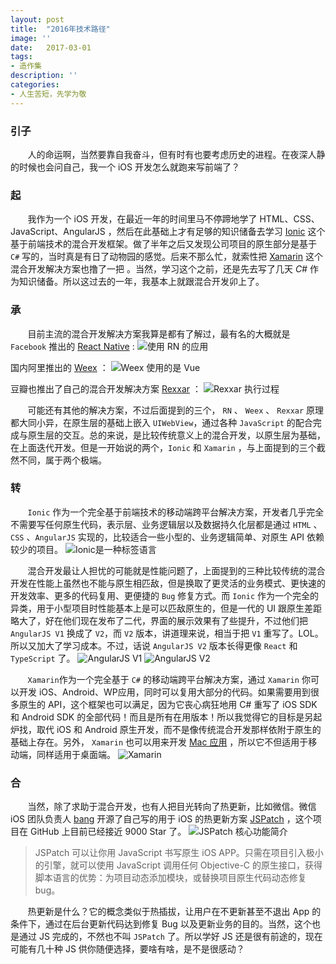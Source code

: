 ```yaml
---
layout: post
title:  "2016年技术路径"
image: ''
date:   2017-03-01
tags:
- 造作集
description: ''
categories:
- 人生苦短，先学为敬 
---
```


### 引子
&nbsp;&nbsp;&nbsp;&nbsp;&nbsp;&nbsp;&nbsp;人的命运啊，当然要靠自我奋斗，但有时有也要考虑历史的进程。在夜深人静的时候也会问自己，我一个 iOS 开发怎么就跑来写前端了？

### 起

&nbsp;&nbsp;&nbsp;&nbsp;&nbsp;&nbsp;&nbsp;我作为一个 iOS 开发，在最近一年的时间里马不停蹄地学了 HTML、CSS、JavaScript、AngularJS ，然后在此基础上才有足够的知识储备去学习 [Ionic](http://ionicframework.com/) 这个基于前端技术的混合开发框架。做了半年之后又发现公司项目的原生部分是基于 `C#` 写的，当时真是有日了动物园的感觉。后来不那么忙，就索性把 [Xamarin](https://www.xamarin.com/) 这个混合开发解决方案也撸了一把 。当然，学习这个之前，还是先去写了几天 *C#* 作为知识储备。所以这过去的一年，我基本上就跟混合开发卯上了。

### 承

&nbsp;&nbsp;&nbsp;&nbsp;&nbsp;&nbsp;&nbsp;目前主流的混合开发解决方案我算是都有了解过，最有名的大概就是 `Facebook` 推出的 [React Native](https://facebook.github.io/react-native/) :
![使用 RN 的应用](http://ww1.sinaimg.cn/large/b5fd9ee1gy1fda3peashhj20o00jx41p)

国内阿里推出的 [Weex](https://weex-project.io/cn/) ：
![Weex 使用的是 Vue](http://ww1.sinaimg.cn/mw690/b5fd9ee1gy1fda3nx676fj20n50knacn)

豆瓣也推出了自己的混合开发解决方案 [Rexxar](https://github.com/douban/rexxar-ios) ：
![Rexxar 执行过程](http://p1.bqimg.com/1949/6095e6e41bcd5448s.png)

&nbsp;&nbsp;&nbsp;&nbsp;&nbsp;&nbsp;&nbsp;可能还有其他的解决方案，不过后面提到的三个， `RN` 、 `Weex` 、 `Rexxar` 原理都大同小异，在原生层的基础上嵌入 `UIWebView`，通过各种 `JavaScript` 的配合完成与原生层的交互。总的来说，是比较传统意义上的混合开发，以原生层为基础，在上面迭代开发。但是一开始说的两个，`Ionic` 和 `Xamarin` ，与上面提到的三个截然不同，属于两个极端。

### 转

&nbsp;&nbsp;&nbsp;&nbsp;&nbsp;&nbsp;&nbsp;`Ionic` 作为一个完全基于前端技术的移动端跨平台解决方案，开发者几乎完全不需要写任何原生代码，表示层、业务逻辑层以及数据持久化层都是通过 `HTML` 、`CSS` 、`AngularJS` 实现的，比较适合一些小型的、业务逻辑简单、对原生 API 依赖较少的项目。
![Ionic是一种标签语言](http://p1.bqimg.com/1949/e2c8b9e049401cf0s.png)

&nbsp;&nbsp;&nbsp;&nbsp;&nbsp;&nbsp;&nbsp;混合开发最让人担忧的可能就是性能问题了，上面提到的三种比较传统的混合开发在性能上虽然也不能与原生相匹敌，但是换取了更灵活的业务模式、更快速的开发效率、更多的代码复用、更便捷的 `Bug` 修复方式。而 `Ionic` 作为一个完全的异类，用于小型项目时性能基本上是可以匹敌原生的，但是一代的 UI 跟原生差距略大了，好在他们现在发布了二代，界面的展示效果有了些提升，不过他们把 `AngularJS V1` 换成了 `V2`，而 `V2` 版本，讲道理来说，相当于把 `V1` 重写了。LOL。所以又加大了学习成本。不过，话说 `AngularJS V2` 版本长得更像 `React` 和 `TypeScript` 了。
![AngularJS V1](http://p1.bpimg.com/1949/776297f8ddde5770s.png)
![AngularJS V2](http://p1.bpimg.com/1949/186f97acdbe16bf8s.png)

&nbsp;&nbsp;&nbsp;&nbsp;&nbsp;&nbsp;&nbsp;`Xamarin`作为一个完全基于 `C#` 的移动端跨平台解决方案，通过 `Xamarin` 你可以开发 iOS、Android、WP应用，同时可以复用大部分的代码。如果需要用到很多原生的 API，这个框架也可以满足，因为它丧心病狂地用 C# 重写了 iOS SDK 和 Android SDK 的全部代码！而且是所有在用版本！所以我觉得它的目标是另起炉找，取代 iOS 和 Android 原生开发，而不是像传统混合开发那样依附于原生的基础上存在。另外， `Xamarin` 也可以用来开发 [Mac 应用](https://blog.xamarin.com/building-your-first-macos-app/) ，所以它不但适用于移动端，同样适用于桌面端。
![Xamarin](http://p1.bqimg.com/1949/c8f035ec9f9b68d8s.png)

### 合

&nbsp;&nbsp;&nbsp;&nbsp;&nbsp;&nbsp;&nbsp;当然，除了求助于混合开发，也有人把目光转向了热更新，比如微信。微信 iOS 团队负责人 [bang](https://github.com/bang590/) 开源了自己写的用于 iOS 的热更新方案 [JSPatch](https://github.com/bang590/jspatch) ，这个项目在 GitHub 上目前已经接近 9000 Star 了。
![JSPatch 核心功能简介](http://i1.piimg.com/567571/bfc62e42ccaaf080.png)

>JSPatch 可以让你用 JavaScript 书写原生 iOS APP。只需在项目引入极小的引擎，就可以使用 JavaScript 调用任何 Objective-C 的原生接口，获得脚本语言的优势：为项目动态添加模块，或替换项目原生代码动态修复 bug。

&nbsp;&nbsp;&nbsp;&nbsp;&nbsp;&nbsp;&nbsp;热更新是什么？它的概念类似于热插拔，让用户在不更新甚至不退出 App 的条件下，通过在后台更新代码达到修复 Bug 以及更新业务的目的。当然，这个也是通过 JS 完成的，不然也不叫 `JSPatch` 了。所以学好 JS 还是很有前途的，现在可能有几十种 JS 供你随便选择，要啥有啥，是不是很感动？





